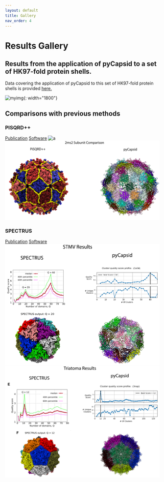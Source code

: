 ```yaml
---
layout: default
title: Gallery
nav_order: 4
---
```


# Results Gallery

## Results from the application of pyCapsid to a set of HK97-fold protein shells. 
Data covering the application of pyCapsid to this set of HK97-fold protein shells is provided [here.](https://github.com/luquelab/pyCapsid/blob/main/results/pyCapsid_hk97_data_cbrown_thesis.csv)

![myimg](figure_complete_capsid_gallery.png){: width="1800"}

## Comparisons with previous methods

### PISQRD++
[Publication](https://doi.org/10.1371/journal.pcbi.1003331)
[Software](https://people.sissa.it/~michelet/vircapdomains/)
![a](ccmv_comparison.svg)
![b](pisqrd_comparison_2ms2.svg)

### SPECTRUS
[Publication](https://doi.org/10.1016/j.str.2015.05.022)
[Software](http://spectrus.sissa.it/)
![c](spectrus_comparison_1a34.svg)
![d](spectrus_comparison_3nap.svg)